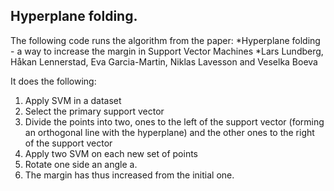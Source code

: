 ## Hyperplane folding.

The following code runs the algorithm from the paper:
*Hyperplane folding - a way to increase the margin in Support Vector Machines
*Lars Lundberg, Håkan Lennerstad, Eva Garcia-Martin, Niklas Lavesson and Veselka Boeva

It does the following:
1. Apply SVM in a dataset
2. Select the primary support vector
3. Divide the points into two, ones to the left of the support vector (forming an orthogonal line with the hyperplane) and the other ones to the right of the support vector
4. Apply two SVM on each new set of points
5. Rotate one side an angle a. 
6. The margin has thus increased from the initial one.
